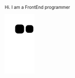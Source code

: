Hi. I am a FrontEnd programmer

![snake svg](https://github.com/Shukhratovich-a/shukhratovich-a/blob/output/github-contribution-grid-snake.svg)
